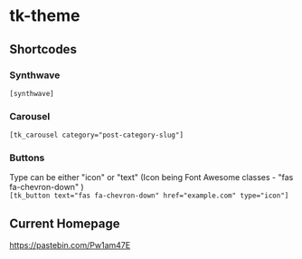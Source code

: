 # tk-theme

## Shortcodes
### Synthwave
`[synthwave]`

### Carousel
`[tk_carousel category="post-category-slug"]`

### Buttons
Type can be either "icon" or "text" (Icon being Font Awesome classes - "fas fa-chevron-down" )  
`[tk_button text="fas fa-chevron-down" href="example.com" type="icon"]` 

## Current Homepage 
https://pastebin.com/Pw1am47E